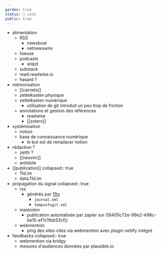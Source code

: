 ```yaml
---
garden: true
status: 🌱 seed
public: true
---
```


- alimentation
	- RSS
		- newsboat
		- netnewswire
	- liseuse
	- podcasts
		- snipd
	- substack
	- read.readwise.io
	- hasard ?
- mémorisation
	- [[carnets]]
	- zettelkasten physique
	- zettelkasten numérique
		- utilisation de git introduit un peu trop de friction
	- annotations et gestion des références
		- readwise
		- [[zotero]]
- systémisation
	- notion
	- base de connaissance numérique
		- le but est de remplacer notion
- rédaction ?
	- zettlr ?
	- [[neovim]]
	- antidote
- [[publication]]
  collapsed:: true
	- 11d.im
	- data.11d.im
- propagation du signal
  collapsed:: true
	- rss
		- générés par [11ty](https://www.11ty.dev/)
			- `journal.xml`
			- `tempusfugit.xml`
	- mastodon
		- publication automatisée par zapier sur ((6405c72e-99e2-498c-be15-ef7c1fbb53cf))
	- webmention
		- ping des sites cités via webmention avec plugin netlify intégré
- feedbacks
  collapsed:: true
	- webmention via bridgy
	- mesures d'audiences données par plausible.io